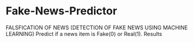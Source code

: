 # Fake-News-Predictor
FALSFICATION OF NEWS (DETECTION OF FAKE NEWS USING MACHINE LEARNING)
Predict if a news item is Fake(0) or Real(1).
Results
